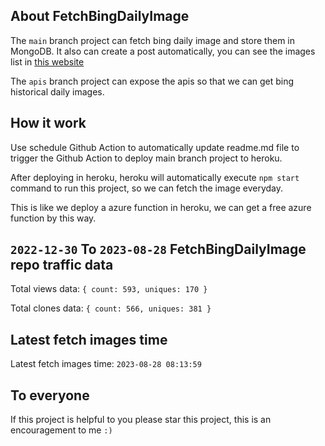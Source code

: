 ## About FetchBingDailyImage

The `main` branch project can fetch bing daily image and store them in MongoDB.
It also can create a post automatically, you can see the images list in [this website](https://oursalbum.netlify.app)

The `apis` branch project can expose the apis so that we can get bing historical daily images.

## How it work

Use schedule Github Action to automatically update readme.md file to trigger the Github Action to deploy main branch project to heroku.

After deploying in heroku, heroku will automatically execute `npm start` command to run this project, so we can fetch the image everyday.

This is like we deploy a azure function in heroku, we can get a free azure function by this way.

## `2022-12-30` To `2023-08-28` FetchBingDailyImage repo traffic data

Total views data: `{ count: 593, uniques: 170 }`

Total clones data: `{ count: 566, uniques: 381 }`

## Latest fetch images time

Latest fetch images time: `2023-08-28 08:13:59`

## To everyone

If this project is helpful to you please star this project, this is an encouragement to me `:)`



